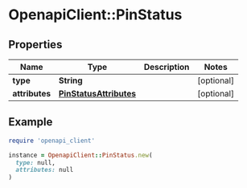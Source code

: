 # OpenapiClient::PinStatus

## Properties

| Name | Type | Description | Notes |
| ---- | ---- | ----------- | ----- |
| **type** | **String** |  | [optional] |
| **attributes** | [**PinStatusAttributes**](PinStatusAttributes.md) |  | [optional] |

## Example

```ruby
require 'openapi_client'

instance = OpenapiClient::PinStatus.new(
  type: null,
  attributes: null
)
```

